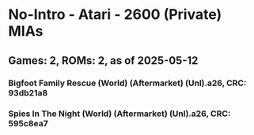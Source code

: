 # No-Intro - Atari - 2600 (Private) MIAs
## Games: 2, ROMs: 2, as of 2025-05-12

### Bigfoot Family Rescue (World) (Aftermarket) (Unl).a26, CRC: 93db21a8
### Spies In The Night (World) (Aftermarket) (Unl).a26, CRC: 595c8ea7

